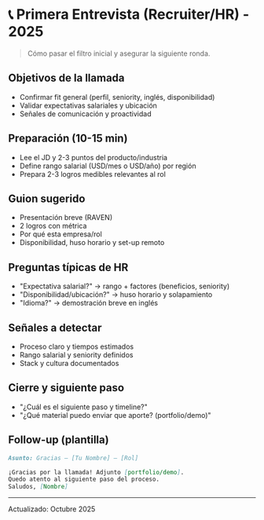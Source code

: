 # 📞 Primera Entrevista (Recruiter/HR) - 2025

> Cómo pasar el filtro inicial y asegurar la siguiente ronda.

## Objetivos de la llamada
- Confirmar fit general (perfil, seniority, inglés, disponibilidad)
- Validar expectativas salariales y ubicación
- Señales de comunicación y proactividad

## Preparación (10-15 min)
- Lee el JD y 2-3 puntos del producto/industria
- Define rango salarial (USD/mes o USD/año) por región
- Prepara 2-3 logros medibles relevantes al rol

## Guion sugerido
- Presentación breve (RAVEN)
- 2 logros con métrica
- Por qué esta empresa/rol
- Disponibilidad, huso horario y set-up remoto

## Preguntas típicas de HR
- "Expectativa salarial?" → rango + factores (beneficios, seniority)
- "Disponibilidad/ubicación?" → huso horario y solapamiento
- "Idioma?" → demostración breve en inglés

## Señales a detectar
- Proceso claro y tiempos estimados
- Rango salarial y seniority definidos
- Stack y cultura documentados

## Cierre y siguiente paso
- "¿Cuál es el siguiente paso y timeline?"
- "¿Qué material puedo enviar que aporte? (portfolio/demo)"

## Follow-up (plantilla)
```markdown
Asunto: Gracias – [Tu Nombre] – [Rol]

¡Gracias por la llamada! Adjunto [portfolio/demo].
Quedo atento al siguiente paso del proceso.
Saludos, [Nombre]
```

---

Actualizado: Octubre 2025
